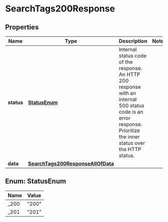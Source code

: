

# SearchTags200Response


## Properties

| Name | Type | Description | Notes |
|------------ | ------------- | ------------- | -------------|
|**status** | [**StatusEnum**](#StatusEnum) | Internal status code of the response. An HTTP 200 response with an internal 500 status code is an error response. Prioritize the inner status over the HTTP status. |  |
|**data** | [**SearchTags200ResponseAllOfData**](SearchTags200ResponseAllOfData.md) |  |  |



## Enum: StatusEnum

| Name | Value |
|---- | -----|
| _200 | &quot;200&quot; |
| _201 | &quot;201&quot; |



